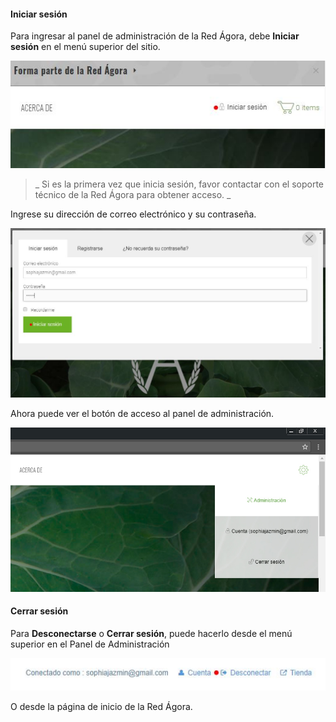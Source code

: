 #### Iniciar sesión

Para ingresar al panel de administración de la Red Ágora, debe **Iniciar sesión** en el menú superior del sitio.

![](/assets/login.JPG)

> _ Si es la primera vez que inicia sesión, favor contactar con el soporte técnico de la Red Ágora para obtener acceso. _

Ingrese su dirección de correo electrónico y su contraseña.

![](/assets/login_.JPG)

Ahora puede ver el botón de acceso al panel de administración.

![](/assets/login__.jpg)

#### Cerrar sesión

Para **Desconectarse** o **Cerrar sesión**, puede hacerlo desde el menú superior en el Panel de Administración

![](/assets/desconectar.JPG)

O desde la página de inicio de la Red Ágora.